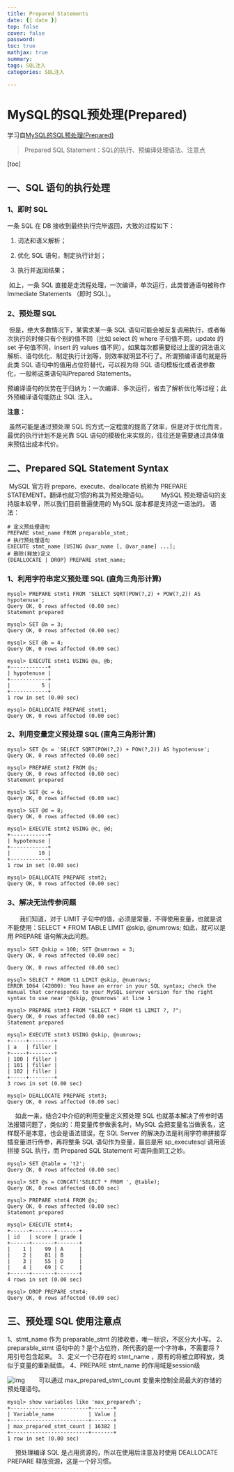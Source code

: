 ```yaml
---
title: Prepared Statements
date: {{ date }}
top: false
cover: false
password:
toc: true
mathjax: true
summary:
tags: SQL注入
categories: SQL注入

---
```




# MySQL的SQL预处理(Prepared)  

学习自[MySQL的SQL预处理(Prepared)](https://www.cnblogs.com/geaozhang/p/9891338.html#a)

> Prepared SQL Statement：SQL的执行、预编译处理语法、注意点

[toc]

## 一、SQL 语句的执行处理

### 1、即时 SQL

一条 SQL 在 DB 接收到最终执行完毕返回，大致的过程如下：

1. 词法和语义解析；

2. 优化 SQL 语句，制定执行计划；

3. 执行并返回结果；

​        如上，一条 SQL 直接是走流程处理，一次编译，单次运行，此类普通语句被称作 Immediate Statements （即时 SQL）。

### 2、预处理 SQL

​		但是，绝大多数情况下，某需求某一条 SQL 语句可能会被反复调用执行，或者每次执行的时候只有个别的值不同（比如 select 的 where 子句值不同，update 的 set 子句值不同，insert 的 values 值不同）。如果每次都需要经过上面的词法语义解析、语句优化、制定执行计划等，则效率就明显不行了。
​		所谓预编译语句就是将此类 SQL 语句中的值用占位符替代，可以视为将 SQL 语句模板化或者说参数化，一般称这类语句叫Prepared Statements。

​		预编译语句的优势在于归纳为：一次编译、多次运行，省去了解析优化等过程；此外预编译语句能防止 SQL 注入。

**注意：**

​		虽然可能是通过预处理 SQL 的方式一定程度的提高了效率，但是对于优化而言，最优的执行计划不是光靠 SQL 语句的模板化来实现的，往往还是需要通过具体值来预估出成本代价。

## 二、Prepared SQL Statement Syntax

​		MySQL 官方将 prepare、execute、deallocate 统称为 PREPARE STATEMENT。翻译也就习惯的称其为预处理语句。
　　MySQL 预处理语句的支持版本较早，所以我们目前普遍使用的 MySQL 版本都是支持这一语法的。
语法：

```
# 定义预处理语句
PREPARE stmt_name FROM preparable_stmt;
# 执行预处理语句
EXECUTE stmt_name [USING @var_name [, @var_name] ...];
# 删除(释放)定义
{DEALLOCATE | DROP} PREPARE stmt_name;
```

###  1、利用字符串定义预处理 SQL (直角三角形计算)

```
mysql> PREPARE stmt1 FROM 'SELECT SQRT(POW(?,2) + POW(?,2)) AS hypotenuse';
Query OK, 0 rows affected (0.00 sec)
Statement prepared

mysql> SET @a = 3;
Query OK, 0 rows affected (0.00 sec)

mysql> SET @b = 4;                                                   
Query OK, 0 rows affected (0.00 sec)

mysql> EXECUTE stmt1 USING @a, @b;
+------------+
| hypotenuse |
+------------+
|          5 |
+------------+
1 row in set (0.00 sec)

mysql> DEALLOCATE PREPARE stmt1;                                     
Query OK, 0 rows affected (0.00 sec)
```

###  2、利用变量定义预处理 SQL (直角三角形计算)

```
mysql> SET @s = 'SELECT SQRT(POW(?,2) + POW(?,2)) AS hypotenuse';
Query OK, 0 rows affected (0.00 sec)

mysql> PREPARE stmt2 FROM @s;
Query OK, 0 rows affected (0.00 sec)
Statement prepared

mysql> SET @c = 6;
Query OK, 0 rows affected (0.00 sec)

mysql> SET @d = 8;
Query OK, 0 rows affected (0.00 sec)

mysql> EXECUTE stmt2 USING @c, @d;
+------------+
| hypotenuse |
+------------+
|         10 |
+------------+
1 row in set (0.00 sec)

mysql> DEALLOCATE PREPARE stmt2;
Query OK, 0 rows affected (0.00 sec)
```

###  3、解决无法传参问题

　　我们知道，对于 LIMIT 子句中的值，必须是常量，不得使用变量，也就是说不能使用：SELECT * FROM TABLE LIMIT @skip, @numrows; 如此，就可以是用 PREPARE 语句解决此问题。

```
mysql> SET @skip = 100; SET @numrows = 3;
Query OK, 0 rows affected (0.00 sec)

Query OK, 0 rows affected (0.00 sec)

mysql> SELECT * FROM t1 LIMIT @skip, @numrows;
ERROR 1064 (42000): You have an error in your SQL syntax; check the manual that corresponds to your MySQL server version for the right syntax to use near '@skip, @numrows' at line 1

mysql> PREPARE stmt3 FROM "SELECT * FROM t1 LIMIT ?, ?";
Query OK, 0 rows affected (0.00 sec)
Statement prepared

mysql> EXECUTE stmt3 USING @skip, @numrows;
+-----+--------+
| a   | filler |
+-----+--------+
| 100 | filler |
| 101 | filler |
| 102 | filler |
+-----+--------+
3 rows in set (0.00 sec)

mysql> DEALLOCATE PREPARE stmt3;
Query OK, 0 rows affected (0.00 sec)
```

 　   如此一来，结合2中介绍的利用变量定义预处理 SQL 也就基本解决了传参时语法报错问题了，类似的：用变量传参做表名时，MySQL 会把变量名当做表名，这样既不是本意，也会是语法错误，在 SQL Server 的解决办法是利用字符串拼接穿插变量进行传参，再将整条 SQL 语句作为变量，最后是用 sp_executesql 调用该拼接 SQL 执行，而 Prepared SQL Statement 可谓异曲同工之妙。

```
mysql> SET @table = 't2';
Query OK, 0 rows affected (0.00 sec)

mysql> SET @s = CONCAT('SELECT * FROM ', @table);
Query OK, 0 rows affected (0.00 sec)

mysql> PREPARE stmt4 FROM @s;
Query OK, 0 rows affected (0.00 sec)
Statement prepared

mysql> EXECUTE stmt4;
+------+-------+-------+
| id   | score | grade |
+------+-------+-------+
|    1 |    99 | A     |
|    2 |    81 | B     |
|    3 |    55 | D     |
|    4 |    69 | C     |
+------+-------+-------+
4 rows in set (0.00 sec)

mysql> DROP PREPARE stmt4;
Query OK, 0 rows affected (0.00 sec)
```

## 三、预处理 SQL 使用注意点

1、stmt_name 作为 preparable_stmt 的接收者，唯一标识，不区分大小写。
2、preparable_stmt 语句中的 ? 是个占位符，所代表的是一个字符串，不需要将 ? 用引号包含起来。
3、定义一个已存在的 stmt_name ，原有的将被立即释放，类似于变量的重新赋值。
4、PREPARE stmt_name 的作用域是session级

![img](https://gitee.com/h1ler/tuci/raw/master/null/1113510-20181101192302151-157684852.png)
　　可以通过 max_prepared_stmt_count 变量来控制全局最大的存储的预处理语句。

```
mysql> show variables like 'max_prepared%';
+-------------------------+-------+
| Variable_name           | Value |
+-------------------------+-------+
| max_prepared_stmt_count | 16382 |
+-------------------------+-------+
1 row in set (0.00 sec)
```

 　   预处理编译 SQL 是占用资源的，所以在使用后注意及时使用 DEALLOCATE PREPARE 释放资源，这是一个好习惯。